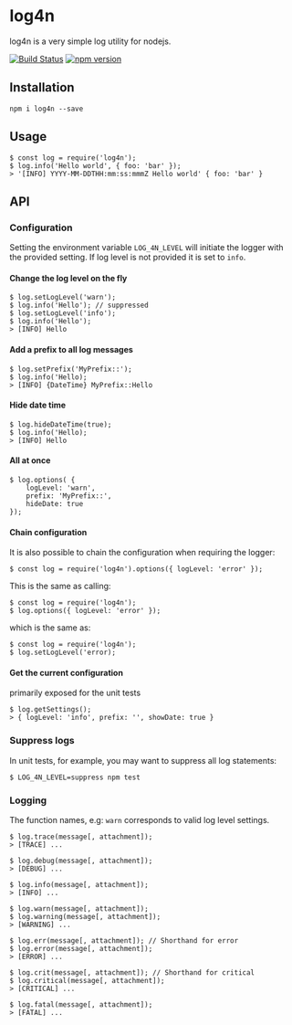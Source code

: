 # log4n

log4n is a very simple log utility for nodejs.

[![Build Status](https://travis-ci.org/carlnordenfelt/log4n.svg?branch=master)](https://travis-ci.org/carlnordenfelt/log4n)
[![npm version](https://badge.fury.io/js/log4n.svg)](https://badge.fury.io/js/log4n)
## Installation
```
npm i log4n --save
```

## Usage
```
$ const log = require('log4n');
$ log.info('Hello world', { foo: 'bar' });
> '[INFO] YYYY-MM-DDTHH:mm:ss:mmmZ Hello world' { foo: 'bar' }
```

## API

### Configuration
Setting the environment variable `LOG_4N_LEVEL` will initiate the logger with the provided setting.
If log level is not provided it is set to `info`.

#### Change the log level on the fly
```
$ log.setLogLevel('warn');
$ log.info('Hello'); // suppressed
$ log.setLogLevel('info');
$ log.info('Hello');
> [INFO] Hello
```

#### Add a prefix to all log messages
```
$ log.setPrefix('MyPrefix::');
$ log.info('Hello);
> [INFO] {DateTime} MyPrefix::Hello
```

#### Hide date time
```
$ log.hideDateTime(true);
$ log.info('Hello);
> [INFO] Hello
```

#### All at once
```
$ log.options( {
    logLevel: 'warn',
    prefix: 'MyPrefix::',
    hideDate: true
});
```

#### Chain configuration
It is also possible to chain the configuration when requiring the logger:

```
$ const log = require('log4n').options({ logLevel: 'error' });
```
This is the same as calling:
```
$ const log = require('log4n');
$ log.options({ logLevel: 'error' });
```
which is the same as:
```
$ const log = require('log4n');
$ log.setLogLevel('error);
```

#### Get the current configuration
primarily exposed for the unit tests
```
$ log.getSettings();
> { logLevel: 'info', prefix: '', showDate: true }
```

### Suppress logs
In unit tests, for example, you may want to suppress all log statements:
```
$ LOG_4N_LEVEL=suppress npm test
```

### Logging 
The function names, e.g: `warn` corresponds to valid log level settings.
```
$ log.trace(message[, attachment]);
> [TRACE] ...

$ log.debug(message[, attachment]);
> [DEBUG] ... 

$ log.info(message[, attachment]);
> [INFO] ...

$ log.warn(message[, attachment]);
$ log.warning(message[, attachment]);
> [WARNING] ...

$ log.err(message[, attachment]); // Shorthand for error
$ log.error(message[, attachment]);
> [ERROR] ...

$ log.crit(message[, attachment]); // Shorthand for critical
$ log.critical(message[, attachment]);
> [CRITICAL] ...

$ log.fatal(message[, attachment]);
> [FATAL] ...
```
